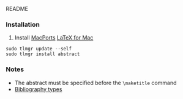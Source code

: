 README

### Installation
1. Install [MacPorts](https://www.macports.org/install.php)
[LaTeX for Mac](https://www.tug.org/mactex/)
```
sudo tlmgr update --self
sudo tlmgr install abstract
```


### Notes
* The abstract must be specified before the `\maketitle` command
* [Bibliography types](https://www.sharelatex.com/learn/Bibtex_bibliography_styles)